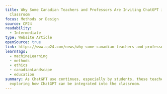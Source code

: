```yaml
---
title: Why Some Canadian Teachers and Professors Are Inviting ChatGPT into the
  Classroom
focus: Methods or Design
source: CP24
readability:
  - Intermediate
type: Website Article
openSource: true
link: https://www.cp24.com/news/why-some-canadian-teachers-and-professors-are-inviting-chatgpt-into-the-classroom-1.6299023
learnTags:
  - machineLearning
  - methods
  - ethics
  - canadianLandscape
  - education
summary: As ChatGPT use continues, especially by students, these teachers are
  exploring how ChatGPT can be integrated into the classroom.
---
```

